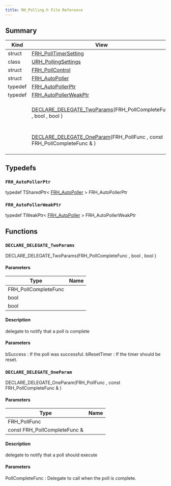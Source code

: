 ```yaml
---
title: RH_Polling.h File Reference
---
```


## Summary
| Kind | View | Description |
|------|------|-------------|
|struct|[FRH_PollTimerSetting](/unreal-plugins/all/structfrh__polltimersetting/#structFRH__PollTimerSetting)||
|class|[URH_PollingSettings](/unreal-plugins/all/classurh__pollingsettings/#classURH__PollingSettings)||
|struct|[FRH_PollControl](/unreal-plugins/all/structfrh__pollcontrol/#structFRH__PollControl)||
|struct|[FRH_AutoPoller](/unreal-plugins/all/structfrh__autopoller/#structFRH__AutoPoller)||
|typedef|[FRH_AutoPollerPtr](/unreal-plugins/all/rh__polling_8h/#RH__Polling_8h_1a28a0c2a0b8156c2e33000744bd5db336)||
|typedef|[FRH_AutoPollerWeakPtr](/unreal-plugins/all/rh__polling_8h/#RH__Polling_8h_1abfa5639f23d9a147358de447bb69c3c7)||
||[DECLARE_DELEGATE_TwoParams](/unreal-plugins/all/rh__polling_8h/#RH__Polling_8h_1a06e09a08a35c79c19e62f6eae8cc3b2e)(FRH_PollCompleteFunc , bool , bool )|delegate to notify that a poll is complete|
||[DECLARE_DELEGATE_OneParam](/unreal-plugins/all/rh__polling_8h/#RH__Polling_8h_1a2e107bc809b0d69fd194127f407357eb)(FRH_PollFunc , const FRH_PollCompleteFunc & )|delegate to notify that a poll should execute|
## Typedefs



### `FRH_AutoPollerPtr` <a id="RH__Polling_8h_1a28a0c2a0b8156c2e33000744bd5db336"></a>

typedef TSharedPtr< [FRH_AutoPoller](/unreal-plugins/all/structfrh__autopoller/#structFRH__AutoPoller) > FRH_AutoPollerPtr




### `FRH_AutoPollerWeakPtr` <a id="RH__Polling_8h_1abfa5639f23d9a147358de447bb69c3c7"></a>

typedef TWeakPtr< [FRH_AutoPoller](/unreal-plugins/all/structfrh__autopoller/#structFRH__AutoPoller) > FRH_AutoPollerWeakPtr





## Functions



### `DECLARE_DELEGATE_TwoParams` <a id="RH__Polling_8h_1a06e09a08a35c79c19e62f6eae8cc3b2e"></a>

 DECLARE_DELEGATE_TwoParams(FRH_PollCompleteFunc , bool , bool )

#### Parameters

| Type | Name |
|------|------|
|FRH_PollCompleteFunc||
|bool||
|bool||

#### Description

delegate to notify that a poll is complete


#### Parameters

bSuccess
: If the poll was successful. 
bResetTimer
: If the timer should be reset. 



### `DECLARE_DELEGATE_OneParam` <a id="RH__Polling_8h_1a2e107bc809b0d69fd194127f407357eb"></a>

 DECLARE_DELEGATE_OneParam(FRH_PollFunc , const FRH_PollCompleteFunc & )

#### Parameters

| Type | Name |
|------|------|
|FRH_PollFunc||
|const FRH_PollCompleteFunc &||

#### Description

delegate to notify that a poll should execute


#### Parameters

PollCompleteFunc
: Delegate to call when the poll is complete. 




